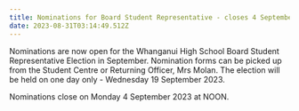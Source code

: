 ```yaml
---
title: Nominations for Board Student Representative - closes 4 September at noon.
date: 2023-08-31T03:14:49.512Z
---
```

Nominations are now open for the Whanganui High School Board Student Representative Election in September. Nomination forms can be picked up from the Student Centre or Returning Officer, Mrs Molan. The election will be held on one day only - Wednesday 19 September 2023.

Nominations close on Monday 4 September 2023 at NOON.
